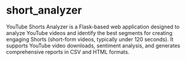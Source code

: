 # short_analyzer
YouTube Shorts Analyzer is a Flask-based web application designed to analyze YouTube videos and identify the best segments for creating engaging Shorts (short-form videos, typically under 120 seconds). It supports YouTube video downloads, sentiment analysis, and generates comprehensive reports in CSV and HTML formats.
